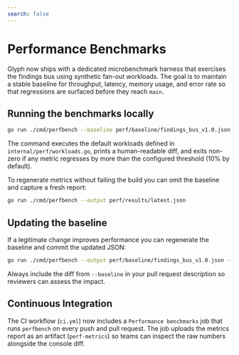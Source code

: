 ```yaml
---
search: false
---
```


# Performance Benchmarks

Glyph now ships with a dedicated microbenchmark harness that exercises the
findings bus using synthetic fan-out workloads. The goal is to maintain a stable
baseline for throughput, latency, memory usage, and error rate so that
regressions are surfaced before they reach `main`.

## Running the benchmarks locally

```bash
go run ./cmd/perfbench --baseline perf/baseline/findings_bus_v1.0.json --threshold 0.10
```

The command executes the default workloads defined in
`internal/perf/workloads.go`, prints a human-readable diff, and exits non-zero
if any metric regresses by more than the configured threshold (10% by default).

To regenerate metrics without failing the build you can omit the baseline and
capture a fresh report:

```bash
go run ./cmd/perfbench --output perf/results/latest.json
```

## Updating the baseline

If a legitimate change improves performance you can regenerate the baseline and
commit the updated JSON:

```bash
go run ./cmd/perfbench --output perf/baseline/findings_bus_v1.0.json --report-version v1.1.0
```

Always include the diff from `--baseline` in your pull request description so
reviewers can assess the impact.

## Continuous Integration

The CI workflow (`ci.yml`) now includes a `Performance benchmarks` job that runs
`perfbench` on every push and pull request. The job uploads the metrics report
as an artifact (`perf-metrics`) so teams can inspect the raw numbers alongside
the console diff.
